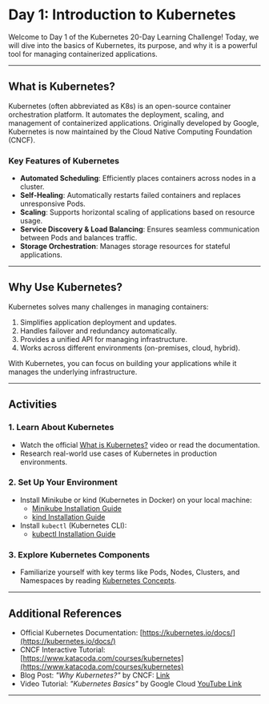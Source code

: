 
# Day 1: Introduction to Kubernetes

Welcome to Day 1 of the Kubernetes 20-Day Learning Challenge! Today, we will dive into the basics of Kubernetes, its purpose, and why it is a powerful tool for managing containerized applications.

---

## **What is Kubernetes?**

Kubernetes (often abbreviated as K8s) is an open-source container orchestration platform. It automates the deployment, scaling, and management of containerized applications. Originally developed by Google, Kubernetes is now maintained by the Cloud Native Computing Foundation (CNCF).

### **Key Features of Kubernetes**
- **Automated Scheduling**: Efficiently places containers across nodes in a cluster.
- **Self-Healing**: Automatically restarts failed containers and replaces unresponsive Pods.
- **Scaling**: Supports horizontal scaling of applications based on resource usage.
- **Service Discovery & Load Balancing**: Ensures seamless communication between Pods and balances traffic.
- **Storage Orchestration**: Manages storage resources for stateful applications.

---

## **Why Use Kubernetes?**

Kubernetes solves many challenges in managing containers:
1. Simplifies application deployment and updates.
2. Handles failover and redundancy automatically.
3. Provides a unified API for managing infrastructure.
4. Works across different environments (on-premises, cloud, hybrid).

With Kubernetes, you can focus on building your applications while it manages the underlying infrastructure.

---

## **Activities**

### 1. **Learn About Kubernetes**
- Watch the official [What is Kubernetes?](https://kubernetes.io/docs/concepts/overview/what-is-kubernetes/) video or read the documentation.
- Research real-world use cases of Kubernetes in production environments.

### 2. **Set Up Your Environment**
- Install Minikube or kind (Kubernetes in Docker) on your local machine:
    - [Minikube Installation Guide](https://minikube.sigs.k8s.io/docs/start/)
    - [kind Installation Guide](https://kind.sigs.k8s.io/docs/user/quick-start/)
- Install `kubectl` (Kubernetes CLI):
    - [kubectl Installation Guide](https://kubernetes.io/docs/tasks/tools/install-kubectl/)

### 3. **Explore Kubernetes Components**
- Familiarize yourself with key terms like Pods, Nodes, Clusters, and Namespaces by reading [Kubernetes Concepts](https://kubernetes.io/docs/concepts/).

---

## **Additional References**

- Official Kubernetes Documentation: [https://kubernetes.io/docs/](https://kubernetes.io/docs/)
- CNCF Interactive Tutorial: [https://www.katacoda.com/courses/kubernetes](https://www.katacoda.com/courses/kubernetes)
- Blog Post: *"Why Kubernetes?"* by CNCF: [Link](https://www.cncf.io/blog/why-kubernetes/)
- Video Tutorial: *"Kubernetes Basics"* by Google Cloud [YouTube Link](https://www.youtube.com/watch?v=PH-2FfFD2PU)

---
